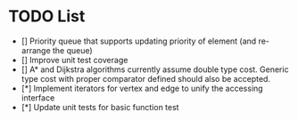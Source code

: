 # TODO List

- [] Priority queue that supports updating priority of element (and re-arrange the queue)
- [] Improve unit test coverage
- [] A* and Dijkstra algorithms currently assume double type cost. Generic type cost with proper comparator defined should also be accepted.
- [*] Implement iterators for vertex and edge to unify the accessing interface
- [*] Update unit tests for basic function test